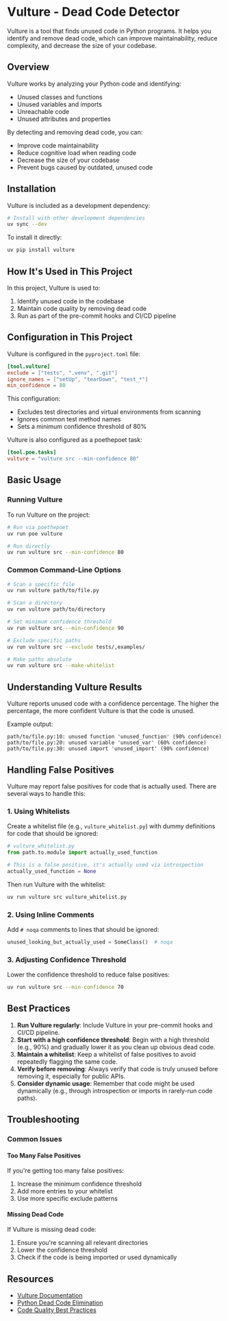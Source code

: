 # Vulture - Dead Code Detector

Vulture is a tool that finds unused code in Python programs. It helps you identify and remove dead code, which can improve maintainability, reduce complexity, and decrease the size of your codebase.

## Overview

Vulture works by analyzing your Python code and identifying:

- Unused classes and functions
- Unused variables and imports
- Unreachable code
- Unused attributes and properties

By detecting and removing dead code, you can:

- Improve code maintainability
- Reduce cognitive load when reading code
- Decrease the size of your codebase
- Prevent bugs caused by outdated, unused code

## Installation

Vulture is included as a development dependency:

```bash
# Install with other development dependencies
uv sync --dev
```

To install it directly:

```bash
uv pip install vulture
```

## How It's Used in This Project

In this project, Vulture is used to:

1. Identify unused code in the codebase
1. Maintain code quality by removing dead code
1. Run as part of the pre-commit hooks and CI/CD pipeline

## Configuration in This Project

Vulture is configured in the `pyproject.toml` file:

```toml
[tool.vulture]
exclude = ["tests", ".venv", ".git"]
ignore_names = ["setUp", "tearDown", "test_*"]
min_confidence = 80
```

This configuration:

- Excludes test directories and virtual environments from scanning
- Ignores common test method names
- Sets a minimum confidence threshold of 80%

Vulture is also configured as a poethepoet task:

```toml
[tool.poe.tasks]
vulture = "vulture src --min-confidence 80"
```

## Basic Usage

### Running Vulture

To run Vulture on the project:

```bash
# Run via poethepoet
uv run poe vulture

# Run directly
uv run vulture src --min-confidence 80
```

### Common Command-Line Options

```bash
# Scan a specific file
uv run vulture path/to/file.py

# Scan a directory
uv run vulture path/to/directory

# Set minimum confidence threshold
uv run vulture src --min-confidence 90

# Exclude specific paths
uv run vulture src --exclude tests/,examples/

# Make paths absolute
uv run vulture src --make-whitelist
```

## Understanding Vulture Results

Vulture reports unused code with a confidence percentage. The higher the percentage, the more confident Vulture is that the code is unused.

Example output:

```
path/to/file.py:10: unused function 'unused_function' (90% confidence)
path/to/file.py:20: unused variable 'unused_var' (60% confidence)
path/to/file.py:30: unused import 'unused_import' (90% confidence)
```

## Handling False Positives

Vulture may report false positives for code that is actually used. There are several ways to handle this:

### 1. Using Whitelists

Create a whitelist file (e.g., `vulture_whitelist.py`) with dummy definitions for code that should be ignored:

```python
# vulture_whitelist.py
from path.to.module import actually_used_function

# This is a false positive, it's actually used via introspection
actually_used_function = None
```

Then run Vulture with the whitelist:

```bash
uv run vulture src vulture_whitelist.py
```

### 2. Using Inline Comments

Add `# noqa` comments to lines that should be ignored:

```python
unused_looking_but_actually_used = SomeClass()  # noqa
```

### 3. Adjusting Confidence Threshold

Lower the confidence threshold to reduce false positives:

```bash
uv run vulture src --min-confidence 70
```

## Best Practices

1. **Run Vulture regularly**: Include Vulture in your pre-commit hooks and CI/CD pipeline.
1. **Start with a high confidence threshold**: Begin with a high threshold (e.g., 90%) and gradually lower it as you clean up obvious dead code.
1. **Maintain a whitelist**: Keep a whitelist of false positives to avoid repeatedly flagging the same code.
1. **Verify before removing**: Always verify that code is truly unused before removing it, especially for public APIs.
1. **Consider dynamic usage**: Remember that code might be used dynamically (e.g., through introspection or imports in rarely-run code paths).

## Troubleshooting

### Common Issues

#### Too Many False Positives

If you're getting too many false positives:

1. Increase the minimum confidence threshold
1. Add more entries to your whitelist
1. Use more specific exclude patterns

#### Missing Dead Code

If Vulture is missing dead code:

1. Ensure you're scanning all relevant directories
1. Lower the confidence threshold
1. Check if the code is being imported or used dynamically

## Resources

- [Vulture Documentation](https://github.com/jendrikseipp/vulture)
- [Python Dead Code Elimination](https://eli.thegreenplace.net/2017/python-dead-code-elimination/)
- [Code Quality Best Practices](https://realpython.com/python-code-quality/)
